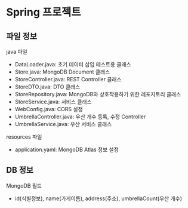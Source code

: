 # Spring 프로젝트

## 파일 정보

java 파일
- DataLoader.java: 초기 데이터 삽입 테스트용 클래스
- Store.java: MongoDB Document 클래스
- StoreController.java: REST Controller 클래스
- StoreDTO.java: DTO 클래스
- StoreRepository.java: MongoDB와 상호작용하기 위한 레포지토리 클래스
- StoreService.java: 서비스 클래스
- WebConfig.java: CORS 설정
- UmbrellaController.java: 우산 개수 등록, 수정 Controller
- UmbrellaService.java: 우산 서비스 클래스

resources 파일
- application.yaml: MongoDB Atlas 정보 설정

## DB 정보

MongoDB 필드
- id(식별정보), name(가게이름), address(주소), umbrellaCount(우산 개수)
